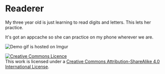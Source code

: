 
# Readerer

My three year old is just learning to read digits and letters. This lets her practice.

It's got an appcache so she can practice on my phone wherever we are.

![Demo gif is hosted on Imgur](http://i.imgur.com/MOAmONO.gifv)

<a rel="license" href="http://creativecommons.org/licenses/by-sa/4.0/"><img alt="Creative Commons Licence" style="border-width:0" src="https://i.creativecommons.org/l/by-sa/4.0/88x31.png" /></a><br />This work is licensed under a <a rel="license" href="http://creativecommons.org/licenses/by-sa/4.0/">Creative Commons Attribution-ShareAlike 4.0 International License</a>.
